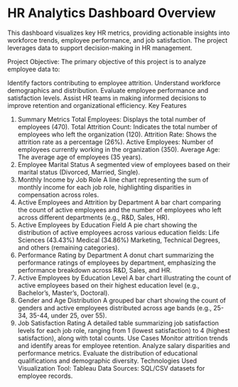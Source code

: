 # HR Analytics Dashboard Overview
This dashboard visualizes key HR metrics, providing actionable insights into workforce trends, employee performance, and job satisfaction. The project leverages data to support decision-making in HR management.

Project Objective:
The primary objective of this project is to analyze employee data to:

Identify factors contributing to employee attrition.
Understand workforce demographics and distribution.
Evaluate employee performance and satisfaction levels.
Assist HR teams in making informed decisions to improve retention and organizational efficiency.
Key Features
1. Summary Metrics
Total Employees: Displays the total number of employees (470).
Total Attrition Count: Indicates the total number of employees who left the organization (120).
Attrition Rate: Shows the attrition rate as a percentage (26%).
Active Employees: Number of employees currently working in the organization (350).
Average Age: The average age of employees (35 years).
2. Employee Marital Status
A segmented view of employees based on their marital status (Divorced, Married, Single).
3. Monthly Income by Job Role
A line chart representing the sum of monthly income for each job role, highlighting disparities in compensation across roles.
4. Active Employees and Attrition by Department
A bar chart comparing the count of active employees and the number of employees who left across different departments (e.g., R&D, Sales, HR).
5. Active Employees by Education Field
A pie chart showing the distribution of active employees across various education fields:
Life Sciences (43.43%)
Medical (34.86%)
Marketing, Technical Degrees, and others (remaining categories).
6. Performance Rating by Department
A donut chart summarizing the performance ratings of employees by department, emphasizing the performance breakdown across R&D, Sales, and HR.
7. Active Employees by Education Level
A bar chart illustrating the count of active employees based on their highest education level (e.g., Bachelor’s, Master’s, Doctoral).
8. Gender and Age Distribution
A grouped bar chart showing the count of genders and active employees distributed across age bands (e.g., 25-34, 35-44, under 25, over 55).
9. Job Satisfaction Rating
A detailed table summarizing job satisfaction levels for each job role, ranging from 1 (lowest satisfaction) to 4 (highest satisfaction), along with total counts.
Use Cases
Monitor attrition trends and identify areas for employee retention.
Analyze salary disparities and performance metrics.
Evaluate the distribution of educational qualifications and demographic diversity.
Technologies Used
Visualization Tool: Tableau
Data Sources: SQL/CSV datasets for employee records.
